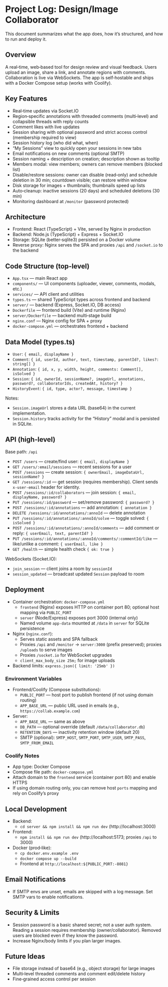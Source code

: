 # Project Log: Design/Image Collaborator

This document summarizes what the app does, how it’s structured, and how to run and deploy it.

## Overview

A real‑time, web‑based tool for design review and visual feedback. Users upload an image, share a link, and annotate regions with comments. Collaboration is live via WebSockets. The app is self‑hostable and ships with a Docker Compose setup (works with Coolify).

## Key Features

- Real‑time updates via Socket.IO
- Region‑specific annotations with threaded comments (multi‑level) and collapsible threads with reply counts
- Comment likes with live updates
- Session sharing with optional password and strict access control (membership required to view)
- Session history log (who did what, when)
- “My Sessions” view to quickly open your sessions in new tabs
- Email notifications on new comments (optional SMTP)
- Session naming + description on creation; description shown as tooltip
- Members modal: view members; owners can remove members (blocked list)
- Disable/restore sessions: owner can disable (read‑only) and schedule deletion in 30 min; countdown visible; can restore within window
- Disk storage for images + thumbnails; thumbnails speed up lists
- Auto‑cleanup: inactive sessions (20 days) and scheduled deletions (30 min)
- Monitoring dashboard at `/monitor` (password protected)

## Architecture

- Frontend: React (TypeScript) + Vite, served by Nginx in production
- Backend: Node.js (TypeScript) + Express + Socket.IO
- Storage: SQLite (better‑sqlite3) persisted on a Docker volume
- Reverse proxy: Nginx serves the SPA and proxies `/api` and `/socket.io` to the backend

## Code Structure (top‑level)

- `App.tsx` — main React app
- `components/` — UI components (uploader, viewer, comments, modals, etc.)
- `services/` — API client and utilities
- `types.ts` — shared TypeScript types across frontend and backend
- `server/` — backend (Express, Socket.IO, DB access)
- `Dockerfile` — frontend build (Vite) and runtime (Nginx)
- `server/Dockerfile` — backend multi‑stage build
- `nginx.conf` — Nginx config for SPA + proxy
- `docker-compose.yml` — orchestrates frontend + backend

## Data Model (types.ts)

- `User`: `{ email, displayName }`
- `Comment`: `{ id, userId, author, text, timestamp, parentId?, likes?: string[] }`
- `Annotation`: `{ id, x, y, width, height, comments: Comment[], isSolved }`
- `Session`: `{ id, ownerId, sessionName?, imageUrl, annotations, password?, collaboratorIds, createdAt, history? }`
- `HistoryEvent`: `{ id, type, actor?, message, timestamp }`

Notes:
- `Session.imageUrl` stores a data URL (base64) in the current implementation.
- `Session.history` tracks activity for the “History” modal and is persisted in SQLite.

## API (high‑level)

Base path: `/api`

- `POST /users` — create/find user: `{ email, displayName }`
- `GET /users/:email/sessions` — recent sessions for a user
- `POST /sessions` — create session: `{ ownerEmail, imageDataUrl, sessionName? }`
- `GET /sessions/:id` — get session (requires membership). Client sends `x-user-email` header for identity.
- `POST /sessions/:id/collaborators` — join session: `{ email, displayName, password? }`
- `PUT /sessions/:id/password` — set/remove password: `{ password? }`
- `POST /sessions/:id/annotations` — add annotation: `{ annotation }`
- `DELETE /sessions/:id/annotations/:annoId` — delete annotation
- `PUT /sessions/:id/annotations/:annoId/solve` — toggle solved: `{ isSolved }`
- `POST /sessions/:id/annotations/:annoId/comments` — add comment or reply: `{ userEmail, text, parentId? }`
- `PUT /sessions/:id/annotations/:annoId/comments/:commentId/like` — like/unlike a comment: `{ userEmail, like }`
- `GET /health` — simple health check `{ ok: true }`

WebSockets (Socket.IO):
- `join_session` — client joins a room by `sessionId`
- `session_updated` — broadcast updated `Session` payload to room

## Deployment

- Container orchestration: `docker-compose.yml`
  - `frontend` (Nginx) exposes HTTP on container port 80; optional host mapping via `PUBLIC_PORT`
  - `server` (Node/Express) exposes port 3000 (internal only)
  - Named volume `app-data` mounted at `/data` in `server` for SQLite persistence
- Nginx (`nginx.conf`):
  - Serves static assets and SPA fallback
  - Proxies `/api` and `/monitor` → `server:3000` (prefix preserved); proxies `/uploads` to serve images
  - Proxies `/socket.io` for WebSocket upgrades
  - `client_max_body_size 25m;` for image uploads
- Backend limits: `express.json({ limit: '25mb' })`

### Environment Variables

- Frontend/Coolify (Compose substitutions):
  - `PUBLIC_PORT` — host port to publish frontend (if not using domain routing)
  - `APP_BASE_URL` — public URL used in emails (e.g., `https://collab.example.com`)
- Server:
  - `APP_BASE_URL` — same as above
  - `DB_PATH` — optional override (default `/data/collaborator.db`)
  - `RETENTION_DAYS` — inactivity retention window (default 20)
  - SMTP (optional): `SMTP_HOST`, `SMTP_PORT`, `SMTP_USER`, `SMTP_PASS`, `SMTP_FROM_EMAIL`

### Coolify Notes

- App type: Docker Compose
- Compose file path: `docker-compose.yml`
- Attach domain to the `frontend` service (container port 80) and enable HTTPS
- If using domain routing only, you can remove host `ports` mapping and rely on Coolify’s proxy

## Local Development

- Backend:
  - `cd server && npm install && npm run dev` (http://localhost:3000)
- Frontend:
  - `npm install && npm run dev` (http://localhost:5173; proxies `/api` to 3000)
- Docker (prod‑like):
  - `cp docker.env.example .env`
  - `docker compose up --build`
  - Frontend at `http://localhost:${PUBLIC_PORT:-8081}`

## Email Notifications

- If SMTP envs are unset, emails are skipped with a log message. Set SMTP vars to enable notifications.

## Security & Limits

- Session password is a basic shared secret; not a user auth system. Reading a session requires membership (owner/collaborator). Removed users are blocked even if they know the password.
- Increase Nginx/body limits if you plan larger images.

## Future Ideas

- File storage instead of base64 (e.g., object storage) for large images
- Multi‑level threaded comments and comment edit/delete history
- Fine‑grained access control per session
